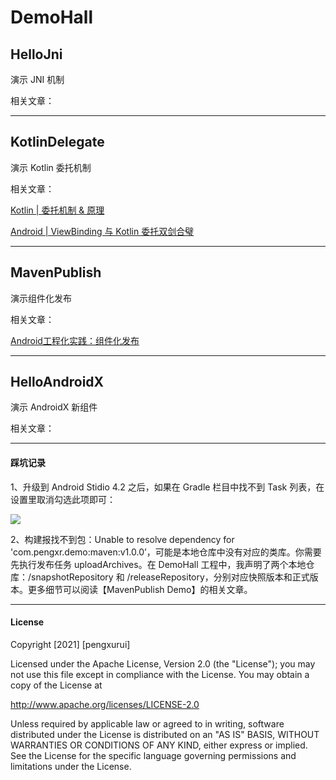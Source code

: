 # DemoHall



## HelloJni

演示 JNI 机制

相关文章：





---
## KotlinDelegate

演示 Kotlin 委托机制

相关文章：

[Kotlin | 委托机制 & 原理](https://juejin.cn/post/6958346113552220173)

[Android | ViewBinding 与 Kotlin 委托双剑合璧](https://juejin.cn/post/6960914424865488932)



---
## MavenPublish

演示组件化发布

相关文章：

[Android工程化实践：组件化发布](https://juejin.cn/post/6963633839860088846)


---
## HelloAndroidX

演示 AndroidX 新组件

相关文章：

----
#### 踩坑记录

1、升级到 Android Stidio 4.2 之后，如果在 Gradle 栏目中找不到 Task 列表，在设置里取消勾选此项即可：

![](https://upload-images.jianshu.io/upload_images/10107787-b037ae917d7fccac.png?imageMogr2/auto-orient/strip%7CimageView2/2/w/1240)

2、构建报找不到包：Unable to resolve dependency for 'com.pengxr.demo:maven:v1.0.0’，可能是本地仓库中没有对应的类库。你需要先执行发布任务 uploadArchives。在 DemoHall 工程中，我声明了两个本地仓库：/snapshotRepository 和 /releaseRepository，分别对应快照版本和正式版本。更多细节可以阅读【MavenPublish Demo】的相关文章。


---
#### License
Copyright [2021] [pengxurui]

Licensed under the Apache License, Version 2.0 (the "License");
you may not use this file except in compliance with the License.
You may obtain a copy of the License at

http://www.apache.org/licenses/LICENSE-2.0

Unless required by applicable law or agreed to in writing, software
distributed under the License is distributed on an "AS IS" BASIS,
WITHOUT WARRANTIES OR CONDITIONS OF ANY KIND, either express or implied.
See the License for the specific language governing permissions and
limitations under the License.

